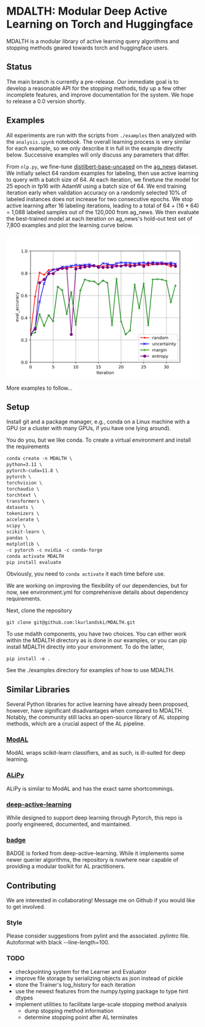 # MDALTH: Modular Deep Active Learning on Torch and Huggingface

MDALTH is a modular library of active learning query algorithms and stopping methods geared towards torch and huggingface users.

## Status

The main branch is currently a pre-release. Our immediate goal is to develop a reasonable API for the stopping methods, tidy up a few other incomplete features, and improve documentation for the system. We hope to release a 0.0 version shortly.

## Examples

All experiments are run with the scripts from `./examples` then analyzed with the `analysis.ipynb` notebook. The overall learning process is very similar for each example, so we only describe it in full in the example directly below. Successive examples will only discuss any parameters that differ.

From `nlp.py`, we fine-tune [distilbert-base-uncased](https://huggingface.co/distilbert-base-uncased) on the [ag_news](https://huggingface.co/datasets/ag_news) dataset. We initially select 64 random examples for labeling, then use active learning to query with a batch size of 64. At each iteration, we finetune the model for 25 epoch in fp16 with AdamW using a batch size of 64. We end training iteration early when validation accuracy on a randomly selected 10% of labeled instances does not increase for two consecutive epochs. We stop active learning after 16 labeling iterations, leading to a total of 64 + (16 * 64) = 1,088 labeled samples out of the 120,000 from ag_news. We then evaluate the best-trained model at each iteration on ag_news's hold-out test set of 7,800 examples and plot the learning curve below.

![image](./examples/output/nlp/queriers.png)

More examples to follow...

## Setup

Install git and a package manager, e.g., conda on a Linux machine with a GPU (or a cluster with many GPUs, if you have one lying around).

You do you, but we like conda. To create a virtual environment and install the requirements
```
conda create -n MDALTH \
python=3.11 \
pytorch-cuda=11.8 \
pytorch \
torchvision \
torchaudio \
torchtext \
transformers \
datasets \
tokenizers \
accelerate \
scipy \
scikit-learn \
pandas \
matplotlib \
-c pytorch -c nvidia -c conda-forge
conda activate MDALTH
pip install evaluate
```

Obviously, you need to `conda activate` it each time before use. 

We are working on improving the flexibility of our dependencies, but for now, see environment.yml for comprehenisve details about dependency requirements.

Next, clone the repository
```
git clone git@github.com:lkurlandski/MDALTH.git
```

To use mdalth components, you have two choices. You can either work within the MDALTH directory as is done in our examples, or you can pip install MDALTH directly into your environment. To do the latter,

```
pip install -e .
```

See the ./examples directory for examples of how to use MDALTH.

## Similar Libraries

Several Python libraries for active learning have already been proposed, however, have significant disadvantages when compared to MDALTH. Notably, the community still lacks an open-source library of AL stopping methods, which are a crucial aspect of the AL pipeline.

### [ModAL](https://github.com/modAL-python/modAL)

ModAL wraps scikit-learn classifiers, and as such, is ill-suited for deep learning.

### [ALiPy](https://github.com/NUAA-AL/ALiPy)

ALiPy is similar to ModAL and has the exact same shortcommings.

### [deep-active-learning](https://github.com/ej0cl6/deep-active-learning)

While designed to support deep learning through Pytorch, this repo is poorly engineered, documented, and maintained.

### [badge](https://github.com/JordanAsh/badge)

BADGE is forked from deep-active-learning. While it implements some newer querier algorithms, the repository is nowhere near capable of providing a modular toolkit for AL practitioners.

## Contributing

We are interested in collaborating! Message me on Github if you would like to get involved.

### Style

Please consider suggestions from pylint and the associated .pylintrc file. Autoformat with black --line-length=100.

### TODO
- checkpointing system for the Learner and Evaluator
- improve file storage by serializing objects as json instead of pickle
- store the Trainer's log_history for each iteration
- use the newest features from the numpy.typing package to type hint dtypes
- implement utilities to facilitate large-scale stopping method analysis
  - dump stopping method information
  - determine stopping point after AL terminates
